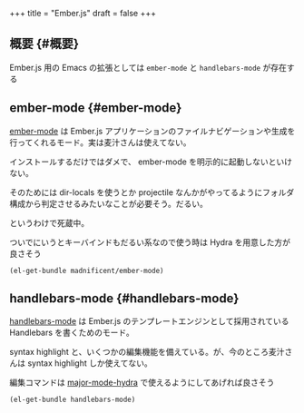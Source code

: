 +++
title = "Ember.js"
draft = false
+++

## 概要 {#概要}

Ember.js 用の Emacs の拡張としては
`ember-mode` と `handlebars-mode` が存在する


## ember-mode {#ember-mode}

[ember-mode](https://github.com/madnificent/ember-mode) は
Ember.js アプリケーションのファイルナビゲーションや生成を行ってくれるモード。実は麦汁さんは使えてない。

インストールするだけではダメで、
ember-mode を明示的に起動しないといけない。

そのためには dir-locals を使うとか
projectile なんかがやってるようにフォルダ構成から判定させるみたいなことが必要そう。だるい。

というわけで死蔵中。

ついでにいうとキーバインドもだるい系なので使う時は Hydra を用意した方が良さそう

```emacs-lisp
(el-get-bundle madnificent/ember-mode)
```


## handlebars-mode {#handlebars-mode}

[handlebars-mode](https://github.com/danielevans/handlebars-mode) は Ember.js のテンプレートエンジンとして採用されている
Handlebars を書くためのモード。

syntax highlight と、いくつかの編集機能を備えている。が、今のところ麦汁さんは syntax highlight しか使えてない。

編集コマンドは [major-mode-hydra](https://github.com/jerrypnz/major-mode-hydra.el) で使えるようにしてあげれば良さそう

```emacs-lisp
(el-get-bundle handlebars-mode)
```
